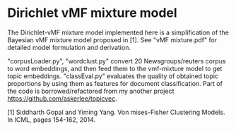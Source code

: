 # Dirichlet vMF mixture model
The Dirichlet-vMF mixture model implemented here is a simplification of the Bayesian vMF mixture model proposed in [1]. See "vMF mixture.pdf" for detailed model formulation and derivation. 

"corpusLoader.py", "wordclust.py" convert 20 Newsgroups/reuters corpus to word embeddings, and then feed them to the vmf-mixture model to get topic embeddings. "classEval.py" evaluates the quality of obtained topic proportions by using them as features for document classification. Part of the code is borrowed/refactored from my another project https://github.com/askerlee/topicvec. 

[1] Siddharth Gopal and Yiming Yang. Von mises-Fisher Clustering Models. In ICML, pages 154-162, 2014.
